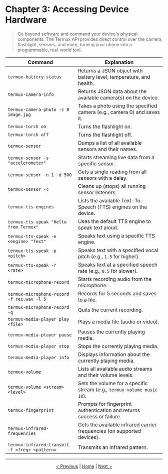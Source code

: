 # Chapter 3: Accessing Device Hardware

> Go beyond software and command your device's physical components. The Termux API provides direct control over the camera, flashlight, sensors, and more, turning your phone into a programmable, real-world tool.

| Command                                       | Explanation                                                              |
| --------------------------------------------- | ------------------------------------------------------------------------ |
| `termux-battery-status`                       | Returns a JSON object with battery level, temperature, and health.       |
| `termux-camera-info`                          | Returns JSON data about the available camera(s) on the device.             |
| `termux-camera-photo -c 0 image.jpg`          | Takes a photo using the specified camera (e.g., camera 0) and saves it.  |
| `termux-torch on`                             | Turns the flashlight on.                                                 |
| `termux-torch off`                            | Turns the flashlight off.                                                |
| `termux-sensor`                               | Dumps a list of all available sensors and their names.                   |
| `termux-sensor -s "accelerometer"`            | Starts streaming live data from a specific sensor.                       |
| `termux-sensor -n 1 -d 500`                   | Gets a single reading from all sensors with a delay.                     |
| `termux-sensor -c`                            | Cleans up (stops) all running sensor listeners.                          |
| `termux-tts-engines`                          | Lists the available Text-To-Speech (TTS) engines on the device.          |
| `termux-tts-speak "Hello from Termux"`        | Uses the default TTS engine to speak text aloud.                         |
| `termux-tts-speak -e <engine> "Text"`         | Speaks text using a specific TTS engine.                                 |
| `termux-tts-speak -p <pitch>`                 | Speaks text with a specified vocal pitch (e.g., `1.5` for higher).       |
| `termux-tts-speak -r <rate>`                  | Speaks text at a specified speech rate (e.g., `0.5` for slower).         |
| `termux-microphone-record`                    | Starts recording audio from the microphone.                              |
| `termux-microphone-record -f rec.wav -l 5`    | Records for 5 seconds and saves to a file.                               |
| `termux-microphone-record -q`                 | Quits the current recording.                                             |
| `termux-media-player play <file>`             | Plays a media file (audio or video).                                     |
| `termux-media-player pause`                   | Pauses the currently playing media.                                      |
| `termux-media-player stop`                    | Stops the currently playing media.                                       |
| `termux-media-player info`                    | Displays information about the currently playing media.                  |
| `termux-volume`                               | Lists all available audio streams and their volume levels.               |
| `termux-volume <stream> <level>`              | Sets the volume for a specific stream (e.g., `termux-volume music 10`).  |
| `termux-fingerprint`                          | Prompts for fingerprint authentication and returns success or failure.   |
| `termux-infrared-frequencies`                 | Gets the available infrared carrier frequencies (on supported devices).  |
| `termux-infrared-transmit -f <freq> <pattern>`| Transmits an infrared pattern.                                           |

---
<p align="center">
  <a href="./chapter_02-en.md">< Previous</a> | <a href="./README.md">Home</a> | <a href="./chapter_04-en.md">Next ></a>
</p>
